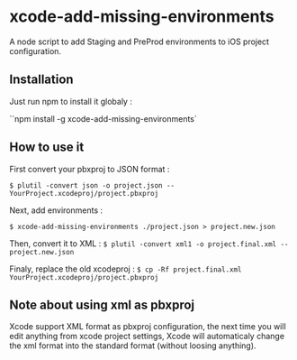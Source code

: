 # xcode-add-missing-environments

A node script to add Staging and PreProd environments to iOS project configuration.

## Installation

Just run npm to install it globaly :

``npm install -g xcode-add-missing-environments`

## How to use it

First convert your pbxproj to JSON format :

`$ plutil -convert json -o project.json -- YourProject.xcodeproj/project.pbxproj`

Next, add environments :

`$ xcode-add-missing-environments ./project.json > project.new.json`

Then, convert it to XML :
`$ plutil -convert xml1 -o project.final.xml -- project.new.json`

Finaly, replace the old xcodeproj :
`$ cp -Rf project.final.xml YourProject.xcodeproj/project.pbxproj`

## Note about using xml as pbxproj
Xcode support XML format as pbxproj configuration, the next time you will edit anything from xcode project settings, Xcode will automaticaly change the xml format into the standard format (without loosing anything).
